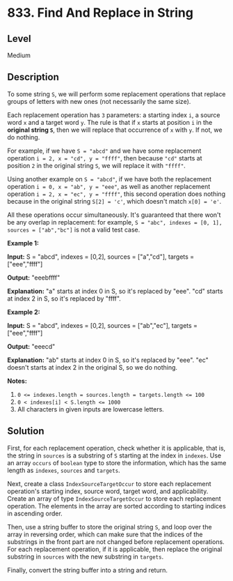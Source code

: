 # 833. Find And Replace in String
## Level
Medium

## Description
To some string `S`, we will perform some replacement operations that replace groups of letters with new ones (not necessarily the same size).

Each replacement operation has `3` parameters: a starting index `i`, a source word `x` and a target word `y`. The rule is that if `x` starts at position `i` in the **original string `S`**, then we will replace that occurrence of `x` with `y`. If not, we do nothing.

For example, if we have `S = "abcd"` and we have some replacement operation `i = 2, x = "cd", y = "ffff"`, then because `"cd"` starts at position `2` in the original string `S`, we will replace it with `"ffff"`.

Using another example on `S = "abcd"`, if we have both the replacement operation `i = 0, x = "ab", y = "eee"`, as well as another replacement operation `i = 2, x = "ec", y = "ffff"`, this second operation does nothing because in the original string `S[2] = 'c'`, which doesn't match `x[0] = 'e'`.

All these operations occur simultaneously. It's guaranteed that there won't be any overlap in replacement: for example, `S = "abc", indexes = [0, 1], sources = ["ab","bc"]` is not a valid test case.

**Example 1:**

**Input:** S = "abcd", indexes = [0,2], sources = ["a","cd"], targets = ["eee","ffff"]

**Output:** "eeebffff"

**Explanation:** "a" starts at index 0 in S, so it's replaced by "eee".
"cd" starts at index 2 in S, so it's replaced by "ffff".

**Example 2:**

**Input:** S = "abcd", indexes = [0,2], sources = ["ab","ec"], targets = ["eee","ffff"]

**Output:** "eeecd"

**Explanation:** "ab" starts at index 0 in S, so it's replaced by "eee". 
"ec" doesn't starts at index 2 in the original S, so we do nothing.

**Notes:**

1. `0 <= indexes.length = sources.length = targets.length <= 100`
2. `0 < indexes[i] < S.length <= 1000`
3. All characters in given inputs are lowercase letters.

## Solution
First, for each replacement operation, check whether it is applicable, that is, the string in `sources` is a substring of `S` starting at the index in `indexes`. Use an array `occurs` of `boolean` type to store the information, which has the same length as `indexes`, `sources` and `targets`.

Next, create a class `IndexSourceTargetOccur` to store each replacement operation's starting index, source word, target word, and applicability. Create an array of type `IndexSourceTargetOccur` to store each replacement operation. The elements in the array are sorted according to starting indices in ascending order.

Then, use a string buffer to store the original string `S`, and loop over the array in reversing order, which can make sure that the indices of the substrings in the front part are not changed before replacement operations. For each replacement operation, if it is applicable, then replace the original substring in `sources` with the new substring in `targets`.

Finally, convert the string buffer into a string and return.

